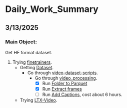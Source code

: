 # Daily_Work_Summary


## 3/13/2025

### Main Object:
Get HF format dataset.

1. Trying [finetrainers](https://github.com/a-r-r-o-w/finetrainers?tab=readme-ov-file#training).
    - Getting [Dataset](https://github.com/a-r-r-o-w/finetrainers/blob/main/docs/dataset/README.md#two-file-format).
        - Go through [video-dataset-scripts](https://github.com/huggingface/video-dataset-scripts?tab=readme-ov-file#video-dataset-scripts).
            - Go through [video_processing](https://github.com/huggingface/video-dataset-scripts/tree/main/video_processing).
                - [x] Run [Folder to Parquet](https://github.com/huggingface/video-dataset-scripts/tree/main/video_processing#folder-to-parquet)
                - [x] Run [Extract frames](https://github.com/huggingface/video-dataset-scripts/tree/main/video_processing#extract-frames)
                - [ ] Run [Add Captions](https://github.com/huggingface/video-dataset-scripts/tree/main/video_processing#add-captions), cost about 6 hours.

    - Trying [LTX-Video](https://github.com/a-r-r-o-w/finetrainers/blob/main/docs/models/ltx_video.md).
